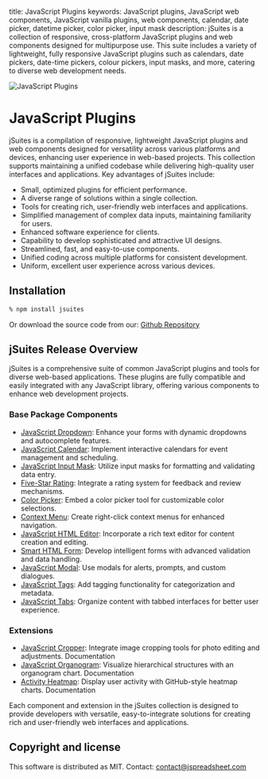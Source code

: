 title: JavaScript Plugins
keywords: JavaScript plugins, JavaScript web components, JavaScript vanilla plugins, web components, calendar, date picker, datetime picker, color picker, input mask
description: jSuites is a collection of responsive, cross-platform JavaScript plugins and web components designed for multipurpose use. This suite includes a variety of lightweight, fully responsive JavaScript plugins such as calendars, date pickers, date-time pickers, colour pickers, input masks, and more, catering to diverse web development needs.

![JavaScript Plugins](img/js-home.svg)

# JavaScript Plugins

jSuites is a compilation of responsive, lightweight JavaScript plugins and web components designed for versatility across various platforms and devices, enhancing user experience in web-based projects. This collection supports maintaining a unified codebase while delivering high-quality user interfaces and applications. Key advantages of jSuites include:

- Small, optimized plugins for efficient performance.
- A diverse range of solutions within a single collection.
- Tools for creating rich, user-friendly web interfaces and applications.
- Simplified management of complex data inputs, maintaining familiarity for users.
- Enhanced software experience for clients.
- Capability to develop sophisticated and attractive UI designs.
- Streamlined, fast, and easy-to-use components.
- Unified coding across multiple platforms for consistent development.
- Uniform, excellent user experience across various devices.


## Installation

```bash
% npm install jsuites
```

Or download the source code from our: [Github Repository](https://github.com/jsuites/jsuites)


## jSuites Release Overview

jSuites is a comprehensive suite of common JavaScript plugins and tools for diverse web-based applications. These plugins are fully compatible and easily integrated with any JavaScript library, offering various components to enhance web development projects.

### Base Package Components

- [JavaScript Dropdown](/docs/dropdown): Enhance your forms with dynamic dropdowns and autocomplete features.
- [JavaScript Calendar](/docs/javascript-calendar): Implement interactive calendars for event management and scheduling.
- [JavaScript Input Mask](/docs/javascript-mask): Utilize input masks for formatting and validating data entry.
- [Five-Star Rating](/docs/rating): Integrate a rating system for feedback and review mechanisms.
- [Color Picker](/docs/color-picker): Embed a color picker tool for customizable color selections.
- [Context Menu](/docs/contextmenu): Create right-click context menus for enhanced navigation.
- [JavaScript HTML Editor](/docs/javascript-html-editor): Incorporate a rich text editor for content creation and editing.
- [Smart HTML Form](/docs/rich-form): Develop intelligent forms with advanced validation and data handling.
- [JavaScript Modal](/docs/modal): Use modals for alerts, prompts, and custom dialogues.
- [JavaScript Tags](/docs/javascript-tags): Add tagging functionality for categorization and metadata.
- [JavaScript Tabs](/docs/javascript-tabs): Organize content with tabbed interfaces for better user experience.

### Extensions

- [JavaScript Cropper](/docs/image-cropper): Integrate image cropping tools for photo editing and adjustments. Documentation
- [JavaScript Organogram](/docs/organogram): Visualize hierarchical structures with an organogram chart. Documentation
- [Activity Heatmap](/docs/heatmap): Display user activity with GitHub-style heatmap charts. Documentation

Each component and extension in the jSuites collection is designed to provide developers with versatile, easy-to-integrate solutions for creating rich and user-friendly web interfaces and applications.




## Copyright and license

This software is distributed as MIT. Contact: contact@jspreadsheet.com